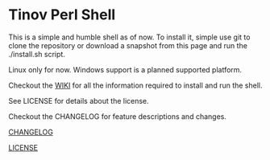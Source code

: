 
# Tinov Perl Shell

This is a simple and humble shell as of now.
To install it, simple use git to clone the
repository or download a snapshot from this
page and run the ./install.sh script.

Linux only for now. Windows support is a planned supported platform.

Checkout the [WIKI](https://github.com/majorendian/tinov-perl-shell/wiki) for
all the information required to install and run the shell.

See LICENSE for details about the license.

Checkout the CHANGELOG for feature descriptions and changes.

[CHANGELOG](/CHANGELOG)

[LICENSE](/LICENSE)
